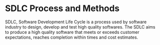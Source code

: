 # SDLC Process and Methods

<div class="align-justified">
SDLC, Software Development Life Cycle is a process used by software industry to design, develop and test high quality softwares. The SDLC aims to produce a high quality software that meets or exceeds customer expectations, reaches completion within times and cost estimates.
</div>
